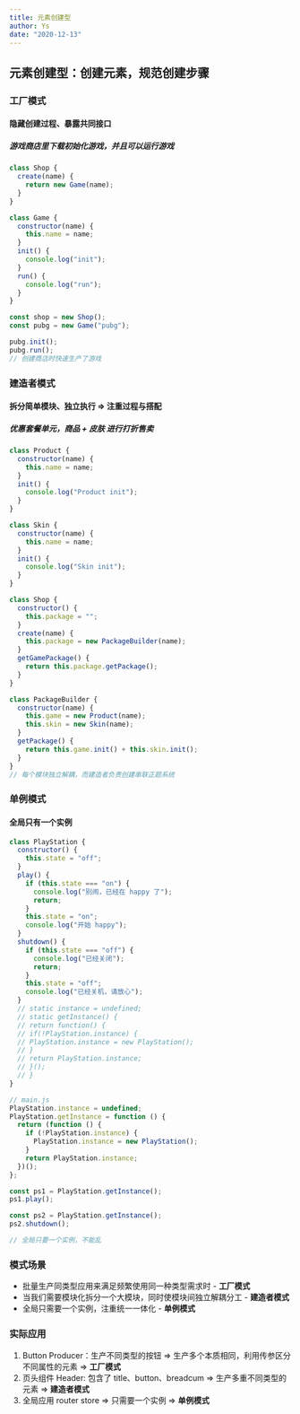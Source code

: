 ```yaml
---
title: 元素创建型
author: Ys
date: "2020-12-13"
---
```


## 元素创建型：创建元素，规范创建步骤

### 工厂模式

#### 隐藏创建过程、暴露共同接口

##### 游戏商店里下载初始化游戏，并且可以运行游戏

```js
class Shop {
  create(name) {
    return new Game(name);
  }
}

class Game {
  constructor(name) {
    this.name = name;
  }
  init() {
    console.log("init");
  }
  run() {
    console.log("run");
  }
}

const shop = new Shop();
const pubg = new Game("pubg");

pubg.init();
pubg.run();
// 创建商店时快速生产了游戏
```

### 建造者模式

#### 拆分简单模块、独立执行 => 注重过程与搭配

##### 优惠套餐单元，商品 + 皮肤 进行打折售卖

```js
class Product {
  constructor(name) {
    this.name = name;
  }
  init() {
    console.log("Product init");
  }
}

class Skin {
  constructor(name) {
    this.name = name;
  }
  init() {
    console.log("Skin init");
  }
}

class Shop {
  constructor() {
    this.package = "";
  }
  create(name) {
    this.package = new PackageBuilder(name);
  }
  getGamePackage() {
    return this.package.getPackage();
  }
}

class PackageBuilder {
  constructor(name) {
    this.game = new Product(name);
    this.skin = new Skin(name);
  }
  getPackage() {
    return this.game.init() + this.skin.init();
  }
}
// 每个模块独立解耦，而建造者负责创建串联正题系统
```

### 单例模式

#### 全局只有一个实例

```js
class PlayStation {
  constructor() {
    this.state = "off";
  }
  play() {
    if (this.state === "on") {
      console.log("别闹，已经在 happy 了");
      return;
    }
    this.state = "on";
    console.log("开始 happy");
  }
  shutdown() {
    if (this.state === "off") {
      console.log("已经关闭");
      return;
    }
    this.state = "off";
    console.log("已经关机，请放心");
  }
  // static instance = undefined;
  // static getInstance() {
  // return function() {
  // if(!PlayStation.instance) {
  // PlayStation.instance = new PlayStation();
  // }
  // return PlayStation.instance;
  // }();
  // }
}

// main.js
PlayStation.instance = undefined;
PlayStation.getInstance = function () {
  return (function () {
    if (!PlayStation.instance) {
      PlayStation.instance = new PlayStation();
    }
    return PlayStation.instance;
  })();
};

const ps1 = PlayStation.getInstance();
ps1.play();

const ps2 = PlayStation.getInstance();
ps2.shutdown();

// 全局只要一个实例，不能乱
```

### 模式场景

- 批量生产同类型应用来满足频繁使用同一种类型需求时 - **工厂模式**
- 当我们需要模块化拆分一个大模块，同时使模块间独立解耦分工 - **建造者模式**
- 全局只需要一个实例，注重统一一体化 - **单例模式**

### 实际应用

1. Button Producer：生产不同类型的按钮 => 生产多个本质相同，利用传参区分不同属性的元素 => **工厂模式**
2. 页头组件 Header: 包含了 title、button、breadcum => 生产多重不同类型的元素 => **建造者模式**
3. 全局应用 router store => 只需要一个实例 => **单例模式**
